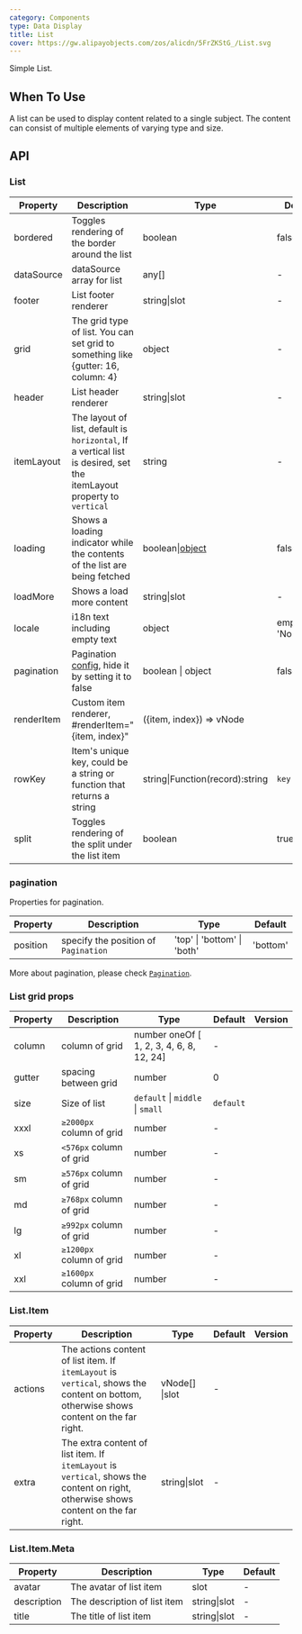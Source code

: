 ```yaml
---
category: Components
type: Data Display
title: List
cover: https://gw.alipayobjects.com/zos/alicdn/5FrZKStG_/List.svg
---
```


Simple List.

## When To Use

A list can be used to display content related to a single subject. The content can consist of multiple elements of varying type and size.

## API

### List

| Property | Description | Type | Default | Version |  |
| --- | --- | --- | --- | --- | --- |
| bordered | Toggles rendering of the border around the list | boolean | false |  |  |
| dataSource | dataSource array for list | any\[] | - | 3.20.1 |  |
| footer | List footer renderer | string\|slot | - |  |  |
| grid | The grid type of list. You can set grid to something like {gutter: 16, column: 4} | object | - |  |  |
| header | List header renderer | string\|slot | - |  |  |
| itemLayout | The layout of list, default is `horizontal`, If a vertical list is desired, set the itemLayout property to `vertical` | string | - |  |  |
| loading | Shows a loading indicator while the contents of the list are being fetched | boolean\|[object](https://www.antdv.com/components/spin/#API) | false |  |  |
| loadMore | Shows a load more content | string\|slot | - |  |  |
| locale | i18n text including empty text | object | emptyText: 'No Data' <br> |  |  |
| pagination | Pagination [config](https://www.antdv.com/components/pagination/#API), hide it by setting it to false | boolean \| object | false |  |  |
| renderItem | Custom item renderer, #renderItem="{item, index}" | ({item, index}) => vNode |  | - |  |
| rowKey | Item's unique key, could be a string or function that returns a string | string\|Function(record):string | `key` |  |  |
| split | Toggles rendering of the split under the list item | boolean | true |  |  |

### pagination

Properties for pagination.

| Property | Description                          | Type                        | Default  |
| -------- | ------------------------------------ | --------------------------- | -------- |
| position | specify the position of `Pagination` | 'top' \| 'bottom' \| 'both' | 'bottom' |

More about pagination, please check [`Pagination`](https://www.antdv.com/components/pagination/#API).

### List grid props

| Property | Description | Type | Default | Version |
| --- | --- | --- | --- | --- |
| column | column of grid | number oneOf [ 1, 2, 3, 4, 6, 8, 12, 24] | - |  |
| gutter | spacing between grid | number | 0 |  |
| size | Size of list | `default` \| `middle` \| `small` | `default` |  |
| xxxl | `≥2000px` column of grid | number | - |  |
| xs | `<576px` column of grid | number | - |  |
| sm | `≥576px` column of grid | number | - |  |
| md | `≥768px` column of grid | number | - |  |
| lg | `≥992px` column of grid | number | - |  |
| xl | `≥1200px` column of grid | number | - |  |
| xxl | `≥1600px` column of grid | number | - |  |

### List.Item

| Property | Description | Type | Default | Version |
| --- | --- | --- | --- | --- |
| actions | The actions content of list item. If `itemLayout` is `vertical`, shows the content on bottom, otherwise shows content on the far right. | vNode[] \|slot | - |  |
| extra | The extra content of list item. If `itemLayout` is `vertical`, shows the content on right, otherwise shows content on the far right. | string\|slot | - |  |

### List.Item.Meta

| Property    | Description                  | Type         | Default |
| ----------- | ---------------------------- | ------------ | ------- |
| avatar      | The avatar of list item      | slot         | -       |
| description | The description of list item | string\|slot | -       |
| title       | The title of list item       | string\|slot | -       |
